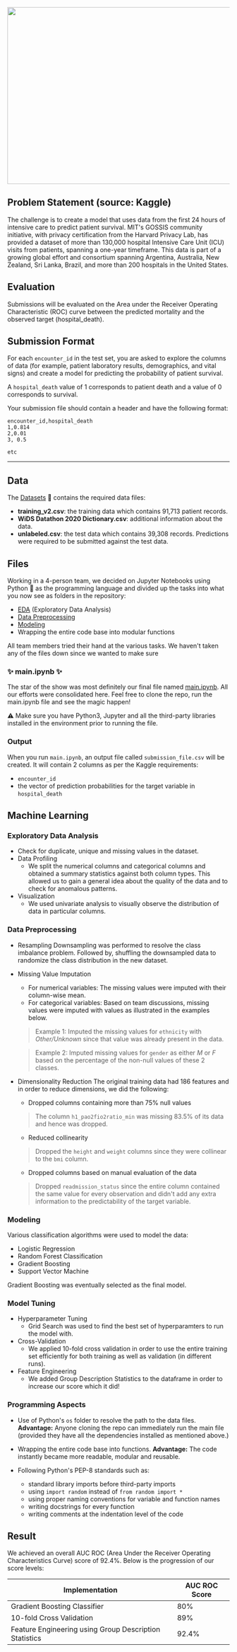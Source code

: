 <p>
<img src="https://i.imgur.com/E2TUJSD.jpg" width="900" height="400">
</p>

## Problem Statement (source: Kaggle)
The challenge is to create a model that uses data from the first 24 hours of intensive care to predict patient survival. MIT's GOSSIS community initiative, with privacy certification from the Harvard Privacy Lab, has provided a dataset of more than 130,000 hospital Intensive Care Unit (ICU) visits from patients, spanning a one-year timeframe. This data is part of a growing global effort and consortium spanning Argentina, Australia, New Zealand, Sri Lanka, Brazil, and more than 200 hospitals in the United States.

## Evaluation
Submissions will be evaluated on the Area under the Receiver Operating Characteristic (ROC) curve between the predicted mortality and the observed target (hospital_death).

## Submission Format
For each `encounter_id` in the test set, you are asked to explore the columns of data (for example, patient laboratory results, demographics, and vital signs) and create a model for predicting the probability of patient survival.

A `hospital_death` value of 1 corresponds to patient death and a value of 0 corresponds to survival.

Your submission file should contain a header and have the following format:

```
encounter_id,hospital_death
1,0.814
2,0.01
3, 0.5

etc
```

---

## Data

The [Datasets](Datasets) :file_folder: contains the required data files:
- **training_v2.csv**: the training data which contains 91,713 patient records. 
- **WiDS Datathon 2020 Dictionary.csv**: additional information about the data.
- **unlabeled.csv**: the test data which contains 39,308 records. Predictions were required to be submitted against the test data.

## Files

Working in a 4-person team, we decided on Jupyter Notebooks using Python :snake: as the programming language and divided up the tasks into what you now see as folders in the repository:
- [EDA](EDA) (Exploratory Data Analysis)
- [Data Preprocessing](DataPreprocessing)
- [Modeling](DataModeling)
- Wrapping the entire code base into modular functions 

All team members tried their hand at the various tasks. We haven't taken any of the files down since we wanted to make sure

### :sparkles: main.ipynb :sparkles: 
The star of the show was most definitely our final file named [main.ipynb](main.ipynb). All our efforts were consolidated here. Feel free to clone the repo, run the main.ipynb file and see the magic happen! 

:warning: Make sure you have Python3, Jupyter and all the third-party libraries installed in the environment prior to running the file.

### Output

When you run `main.ipynb`, an output file called `submission_file.csv` will be created. It will contain 2 columns as per the Kaggle requirements: 
- `encounter_id` 
- the vector of prediction probabilities for the target variable in `hospital_death`

## Machine Learning

### Exploratory Data Analysis
- Check for duplicate, unique and missing values in the dataset.
- Data Profiling
    - We split the numerical columns and categorical columns and obtained a summary statistics against both column types. This allowed us to gain a general idea about the quality of the data and to check for anomalous patterns.
- Visualization
    - We used univariate analysis to visually observe the distribution of data in particular columns.

### Data Preprocessing
- Resampling 
Downsampling was performed to resolve the class imbalance problem. Followed by, shuffling the downsampled data to randomize the class distribution in the new dataset.

- Missing Value Imputation
    - For numerical variables: The missing values were imputed with their column-wise mean.
    - For categorical variables: Based on team discussions, missing values were imputed with values as illustrated in the examples below.
    > Example 1: Imputed the missing values for `ethnicity` with _Other/Unknown_ since that value was already present in the data.
    
    > Example 2: Imputed missing values for `gender` as either _M_ or _F_ based on the percentage of the non-null values of these 2 classes. 

- Dimensionality Reduction
The original training data had 186 features and in order to reduce dimensions, we did the following:
    - Dropped columns containing more than 75% null values
    > The column `h1_pao2fio2ratio_min` was missing 83.5% of its data and hence was dropped.
    - Reduced collinearity
    > Dropped the `height` and `weight` columns since they were collinear to the `bmi` column.
    - Dropped columns based on manual evaluation of the data 
    > Dropped `readmission_status` since the entire column contained the same value for every observation and didn't add any extra information to the predictability of the target variable.

### Modeling

Various classification algorithms were used to model the data:
- Logistic Regression
- Random Forest Classification
- Gradient Boosting
- Support Vector Machine

Gradient Boosting was eventually selected as the final model.

### Model Tuning

- Hyperparameter Tuning
    - Grid Search was used to find the best set of hyperparamters to run the model with. 
- Cross-Validation
    - We applied 10-fold cross validation in order to use the entire training set efficiently for both training as well as validation (in different runs). 
- Feature Engineering
    - We added Group Description Statistics to the dataframe in order to increase our score which it did!

### Programming Aspects
- Use of Python's `os` folder to resolve the path to the data files.
**Advantage:** Anyone cloning the repo can immediately run the main file (provided they have all the dependencies installed as mentioned above.)

- Wrapping the entire code base into functions. 
**Advantage:** The code instantly became more readable, modular and reusable.

- Following Python's PEP-8 standards such as:
    - standard library imports before third-party imports
    - using `import random` instead of `from random import *`
    - using proper naming conventions for variable and function names
    - writing docstrings for every function
    - writing comments at the indentation level of the code

## Result

We achieved an overall AUC ROC (Area Under the Receiver Operating Characteristics Curve) score of 92.4%. Below is the progression of our score levels:

Implementation | AUC ROC Score
--- | ---
Gradient Boosting Classifier | 80%
10-fold Cross Validation | 89%
Feature Engineering using Group Description Statistics | 92.4%


